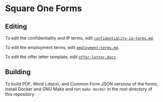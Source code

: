 # Square One Forms

## Editing

To edit the confidentiality and IP terms, edit [`confidentiality-ip-terms.md`](./confidentiality-ip-terms.md).

To edit the employment terms, edit [`employment-terms.md`](./employment-terms.md).

To edit the offer letter template, edit [`offer-letter.docx`](./offer-letter.docx').

## Building

To build PDF, Word (.docx), and Common Form JSON versions of the forms, install Docker and GNU Make and run `make docker` in the root directory of this repository.
